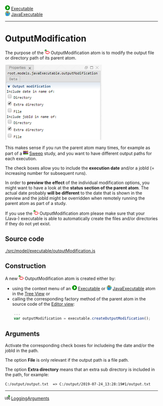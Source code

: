![](../../../../icons/run.png) [Executable](./executable.md)<br>
![](../../../../icons/java.png) [JavaExecutable](./javaExecutable.md)

----

# OutputModification

The purpose of the ![](../../../../icons/outputModification.png) OutputModification atom is to modify the output file or directory path of its parent atom.


![](../../../images/output_modification.png)

This makes sense if you run the parent atom many times, for example as part of a ![](../../../../icons/sweep.png) [Sweep](../../study/sweep/sweep.md) study, and you want to have different output paths for each execution.

The check boxes allow you to include the **execution date** and/or a jobId (= increasing number for subsequent runs). 

In order to **preview the effect** of the individual modification options, you might want to have a look at the **status section of the parent atom**. The actual date probably **will be different** to the date that is shown in the preview and the jobId might be overridden when remotely running the parent atom as part of a study.  

If you use the ![](../../../../icons/outputModification.png) OutputModification atom please make sure that your (Java-) executable is able to automatically create the files and/or directories if they do not yet exist.

## Source code

[./src/model/executable/outputModification.js](../../../../src/model/executable/outputModification.js)

## Construction
		
A new ![](../../../../icons/outputModification.png) OutputModification atom is created either by: 

* using the context menu of an ![](../../../../icons/run.png) [Executable](./executable.md) or ![](../../../../icons/java.png) [JavaExecutable](./javaExecutable.md) atom in the [Tree View](../../../views/treeView.md) or
* calling the corresponding factory method of the parent atom in the source code of the [Editor view](../../../views/editorView.md):

```javascript
    ...
    var outputModification = executable.createOutputModification();	     
```

## Arguments

Activate the corresponding check boxes for includeing the date and/or the jobId in the path. 

The option **File** is only relevant if the output path is a file path.

The option **Extra directory** means that an extra sub directory is included in the path, for example:

```
C:/output/output.txt  => C:/output/2019-07-24_13:28:19#1/output.txt
```




----

![](../../../../icons/loggingArguments.png) [LoggingArguments](./loggingArguments.md)
